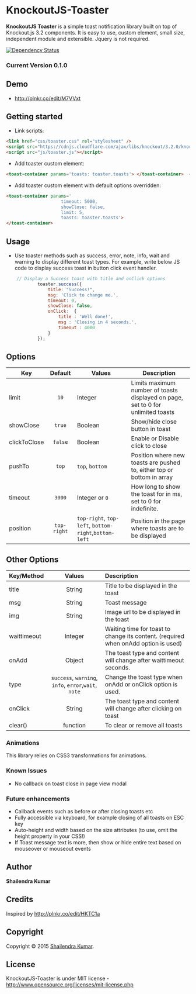 # KnockoutJS-Toaster
**KnockoutJS Toaster** is a simple toast notification library built on top of Knockout.js 3.2 components. It is easy to use, custom element, small size, independent module and extensible. Jquery is not required.

[![Dependency Status](https://beta.gemnasium.com/badges/github.com/Shailu4u/KnockoutJS-Toaster.svg)](https://beta.gemnasium.com/projects/github.com/Shailu4u/KnockoutJS-Toaster)

### Current Version 0.1.0

## Demo
* http://plnkr.co/edit/M7VVxt

## Getting started

* Link scripts:

```html
<link href="css/toaster.css" rel="stylesheet" />
<script src="https://cdnjs.cloudflare.com/ajax/libs/knockout/3.2.0/knockout-min.js" ></script>
<script src="js/toaster.js"></script>
```

* Add toaster custom element: 

```html
<toast-container params='toasts: toaster.toasts'> </toast-container>  <!-- supply toasts from toaster to toast-container must required -->
```

* Add toaster custom element with default options overridden: 

```html
<toast-container params='
                     timeout: 5000,
                     showClose: false,
                     limit: 5,
                     toasts: toaster.toasts'>
</toast-container>
```

## Usage

* Use toaster methods such as success, error, note, info, wait and warning to display different toast types. For example, write below JS code to display success toast in button click event handler.

```js
	// Display a Success toast with title and onClick options
            toaster.success({
                title: "Success!",
                msg: 'Click to change me.',
                timeout: 0,
                showClose: false,
                onClick:  {
                    title : 'Well done!',
                    msg : 'Closing in 4 seconds.',
                    timeout : 4000
                }
            });
```

## Options

| Key                       | Default         | Values             								     |  Description                                                                     |
| --------------------------|:---------------:|------------------------------------------------------|----------------------------------------------------------------------------------|
| limit                     | `10`            | Integer          						             | Limits maximum number of toasts displayed on page, set to 0 for unlimited toasts	|
| showClose		            | `true`  	      | Boolean												 | Show/hide close button in toast                              			        |
| clickToClose              | `false`         | Boolean											     | Enable or Disable click to close                                                 |
| pushTo	                | `top`           | `top`, `bottom`  							         | Position where new toasts are pushed to, either top or bottom in array           |
| timeout				    | `3000`          | Integer or `0`  							         | How long to show the toast for in ms, set to 0 for indefinite.          	        |
| position					| `top-right`     | `top-right`, `top-left`, `bottom-right`,`bottom-left`| Position in the page where toasts are to be displayed 			    		 	|

## Other Options

| Key/Method                |  Values       	                                  |  Description                                                                      |
| --------------------------|:---------------------------------------------------:|:----------------------------------------------------------------------------------|
| title                     | String                                              | Title to be displayed in the toast                                                |
| msg		                | String											  | Toast message                                									  |
| img        		        | String											  | Image url to be displayed in the toast                                            |
| waittimeout  		        | Integer											  | Waiting time for toast to change its content. (required when onAdd option is used)|
| onAdd        		        | Object											  | The toast type and content will change after waittimeout seconds.                 |
| type	                    | `success`, `warning`, `info`, `error`,`wait`, `note`| Change the toast type when onAdd or onClick option is used.                       |
| onClick      		        | String											  | The toast type and content will change after clicking on toast                    |
| clear()                   | function									          | To clear or remove all toasts                                                     |


### Animations
This library relies on CSS3 transformations for animations.

### Known Issues
- No callback on toast close in page view modal

### Future enhancements
- Callback events such as before or after closing toasts etc
- Fully accessible via keyboard, for example closing of all toasts on ESC key
- Auto-height and width based on the size attributes (to use, omit the height property in your CSS!)
- If Toast message text is more, then show or hide entire text based on mouseover or mouseout events
		
## Author
**Shailendra Kumar**

## Credits
Inspired by http://plnkr.co/edit/HKTC1a

## Copyright
Copyright © 2015 [Shailendra Kumar](http://masterofweb.in).

## License 
KnockoutJS-Toaster is under MIT license - http://www.opensource.org/licenses/mit-license.php
